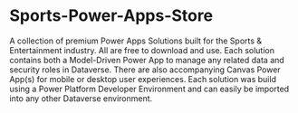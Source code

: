 # Sports-Power-Apps-Store
A collection of premium Power Apps Solutions built for the Sports &amp; Entertainment industry. All are free to download and use. Each solution contains both a Model-Driven Power App to manage any related data and security roles in Dataverse. There are also  accompanying Canvas Power App(s) for mobile or desktop user experiences. Each solution was build using a Power Platform Developer Environment and can easily be imported into any other Dataverse environment.
